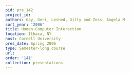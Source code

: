```yaml
---
pid: prs_142
project_id: 
authors: Gay, Geri, Leshed, Gilly and Zoss, Angela M.
sort_year: '2006'
title: Human-Computer Interaction
location: Ithaca, NY
host: Cornell University
pres_date: Spring 2006
type: Semester-long course
url: 
order: '141'
collection: presentations
---
```

